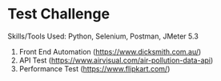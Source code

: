 # Test Challenge

Skills/Tools Used: Python, Selenium, Postman, JMeter 5.3  

1. Front End Automation (https://www.dicksmith.com.au/)
2. API Test (https://www.airvisual.com/air-pollution-data-api)
3. Performance Test (https://www.flipkart.com/)


